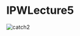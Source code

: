 # IPWLecture5

![catch2](https://github.com/nimi2356/IPWLecture5/actions/workflows/c-cpp.yml/badge.svg)
